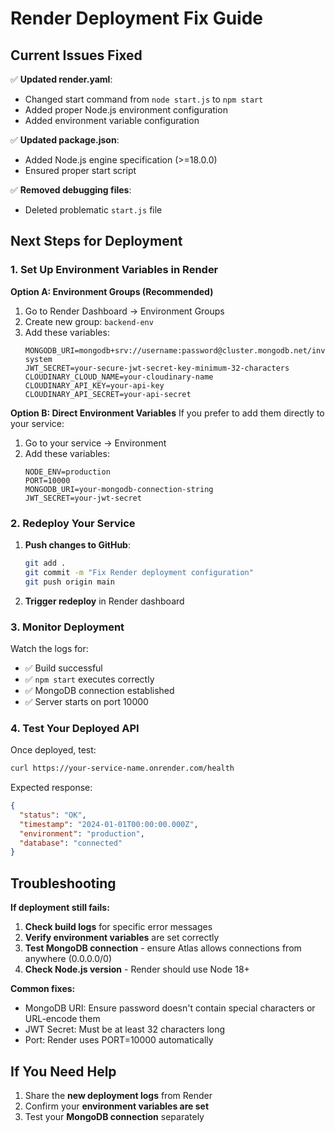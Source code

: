 # Render Deployment Fix Guide

## Current Issues Fixed

✅ **Updated render.yaml**:
- Changed start command from `node start.js` to `npm start`
- Added proper Node.js environment configuration
- Added environment variable configuration

✅ **Updated package.json**:
- Added Node.js engine specification (>=18.0.0)
- Ensured proper start script

✅ **Removed debugging files**:
- Deleted problematic `start.js` file

## Next Steps for Deployment

### 1. Set Up Environment Variables in Render

**Option A: Environment Groups (Recommended)**
1. Go to Render Dashboard → Environment Groups
2. Create new group: `backend-env`
3. Add these variables:
   ```
   MONGODB_URI=mongodb+srv://username:password@cluster.mongodb.net/inventory-system
   JWT_SECRET=your-secure-jwt-secret-key-minimum-32-characters
   CLOUDINARY_CLOUD_NAME=your-cloudinary-name
   CLOUDINARY_API_KEY=your-api-key
   CLOUDINARY_API_SECRET=your-api-secret
   ```

**Option B: Direct Environment Variables**
If you prefer to add them directly to your service:
1. Go to your service → Environment
2. Add these variables:
   ```
   NODE_ENV=production
   PORT=10000
   MONGODB_URI=your-mongodb-connection-string
   JWT_SECRET=your-jwt-secret
   ```

### 2. Redeploy Your Service

1. **Push changes to GitHub**:
   ```bash
   git add .
   git commit -m "Fix Render deployment configuration"
   git push origin main
   ```

2. **Trigger redeploy** in Render dashboard

### 3. Monitor Deployment

Watch the logs for:
- ✅ Build successful
- ✅ `npm start` executes correctly
- ✅ MongoDB connection established
- ✅ Server starts on port 10000

### 4. Test Your Deployed API

Once deployed, test:
```bash
curl https://your-service-name.onrender.com/health
```

Expected response:
```json
{
  "status": "OK",
  "timestamp": "2024-01-01T00:00:00.000Z",
  "environment": "production",
  "database": "connected"
}
```

## Troubleshooting

**If deployment still fails:**

1. **Check build logs** for specific error messages
2. **Verify environment variables** are set correctly
3. **Test MongoDB connection** - ensure Atlas allows connections from anywhere (0.0.0.0/0)
4. **Check Node.js version** - Render should use Node 18+

**Common fixes:**
- MongoDB URI: Ensure password doesn't contain special characters or URL-encode them
- JWT Secret: Must be at least 32 characters long
- Port: Render uses PORT=10000 automatically

## If You Need Help

1. Share the **new deployment logs** from Render
2. Confirm your **environment variables are set**
3. Test your **MongoDB connection** separately 